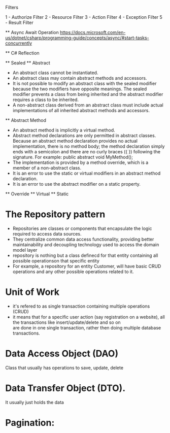 Filters

1 - Authorize Filter
2 - Resource Filter
3 - Action Filter
4 - Exception Filter
5 - Result Filter

** Async Await Operation
https://docs.microsoft.com/en-us/dotnet/csharp/programming-guide/concepts/async/#start-tasks-concurrently

** C# Reflection

** Sealed 
** Abstract
- An abstract class cannot be instantiated.
- An abstract class may contain abstract methods and accessors.
- It is not possible to modify an abstract class with the sealed modifier because the two modifiers have opposite meanings. The sealed modifier prevents a class from
being inherited and the abstract modifier requires a class to be inherited.
- A non-abstract class derived from an abstract class must include actual implementations of all inherited abstract methods and accessors.

** Abstract Method
- An abstract method is implicitly a virtual method.
- Abstract method declarations are only permitted in abstract classes.
Because an abstract method declaration provides no actual implementation, there is no method body; the method declaration simply ends with a semicolon and there are no curly braces ({ }) following the signature. 
For example:
public abstract void MyMethod();  
- The implementation is provided by a method override, which is a member of a non-abstract class.
- It is an error to use the static or virtual modifiers in an abstract method declaration.
- It is an error to use the abstract modifier on a static property.

** Override
** Virtual 
** Static


# The Repository pattern
- Repositories are classes or components that encapsulate the logic required to access data sources.
- They centralize common data access functionality, providing better maintainability and decoupling technology used to access the domain model layer 
- repository is nothing but a class definecd for that entity containing all possible operationson that specific entity
- For example, a repository for an entity Customer, will have basic CRUD operations and any other possible operations related to it.
# Unit of Work
- it's refered to as single transaction containing multiple operations (CRUD)
-  it means that for a specific user action (say registration on a website), all the transactions like insert/update/delete and so on \
are done in one single transaction, rather then doing multiple database transactions. 

# Data Access Object (DAO)
Class that usually has operations to save, update, delete
# Data Transfer Object (DTO).
It usually just holds the data
# Pagination:
